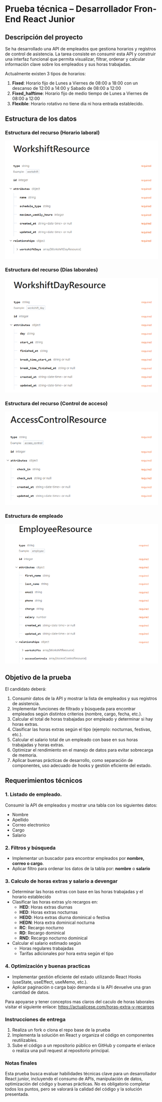 # Prueba técnica – Desarrollador Fron-End React Junior 

## Descripción del proyecto
Se ha desarrollado una API de empleados que gestiona horarios y registros de control de asistencia. La tarea consiste en consumir esta API y construir una interfaz funcional que permita visualizar, filtrar, ordenar y calcular información clave sobre los empleados y sus horas trabajadas.

Actualmente existen 3 tipos de horarios:
 
 1. **Fixed**: Horario fijo de Lunes a Viernes de 08:00 a 18:00 con un descanso de 12:00 a 14:00 y Sabado de 08:00 a 12:00
 2. **Fixed_halftime**: Horario fijo de medio tiempo de Lunes a Viernes de 08:00 a 12:00
 3. **Flexible**: Horario rotativo no tiene día ni hora entrada establecido.

## Estructura de los datos

### Estructura del recurso (Horario laboral)
![Estructura de empleado](/images/workshift_resource.png)

### Estructura del recurso (Días laborales)
![Estructura de empleado](/images/workshift_day_resource.png)

### Estructura del recurso (Control de acceso)
![Estructura de empleado](/images/access_control_resource.png)

### Estructura de empleado
![Estructura de empleado](/images/employee_resource.png)

## Objetivo de la prueba
El candidato deberá:
 
  1. Consumir datos de la API y mostrar la lista de empleados y sus registros de asistencia.
  2.	Implementar funciones de filtrado y búsqueda para encontrar empleados según distintos criterios (nombre, cargo, fecha, etc.).
  3.	Calcular el total de horas trabajadas por empleado y determinar si hay horas extras.
  4.	Clasificar las horas extras según el tipo (ejemplo: nocturnas, festivas, etc.).
  5.	Calcular el salario total de un empleado con base en sus horas trabajadas y horas extras.
  6.	Optimizar el rendimiento en el manejo de datos para evitar sobrecarga de memoria.
  7.	Aplicar buenas prácticas de desarrollo, como separación de componentes, uso adecuado de hooks y gestión eficiente del estado.

## Requerimientos técnicos 
### 1. Listado de empleado.

Consumir la API de empleados y mostrar una tabla con los siguientes datos: 
 - Nombre
 - Apellido
 - Correo electronico
 - Cargo
 - Salario

### 2.	Filtros y búsqueda
  - Implementar un buscador para encontrar empleados por **nombre, correo o cargo**.
  - Aplicar filtro para ordenar los datos de la tabla por: **nombre** o **salario**

### 3.	Calculo de horas extras y salario a devengar
- Determinar las horas extras con base en las horas trabajadas y el horario establecido
- Clasificar las horas extras y/o recargos en:
  - **HED**: Horas extras diurnas
  - **HED**: Horas extras nocturnas
  - **HEDD**: Hora extras diurna dominical o festiva
  - **HEDN**: Hora extra dominical nocturna
  - **RC**: Recargo nocturno
  - **RD**: Recargo dominical
  - **RND**: Recargo nocturno dominical
- Calcular el salario estimado según
  - Horas regulares trabajadas
  - Tarifas adicionales por hora extra según el tipo
    
### 4.	Optimización y buenas practicas
  - Implementar gestión eficiente del estado utilizando React Hooks (useState, useEffect, useMemo, etc.).
  - Aplicar paginación o carga bajo demanda si la API devuelve una gran cantidad de datos.

Para apoyarse y tener conceptos mas claros del caculo de horas laborales visitar el siguiente enlace: https://actualicese.com/horas-extra-y-recargos

### Instrucciones de entrega

1.	Realiza un fork o clona el repo base de la prueba
2.	Implementa la solución en React y organiza el código en componentes reutilizables.
3.	Sube el código a un repositorio público en GitHub y comparte el enlace o realiza una pull request al repositorio principal.

### Notas finales
Esta prueba busca evaluar habilidades técnicas clave para un desarrollador React junior, incluyendo el consumo de APIs, manipulación de datos, optimización del código y buenas prácticas. No es obligatorio completar todos los puntos, pero se valorará la calidad del código y la solución presentada.
